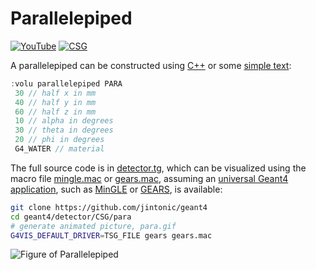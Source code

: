 # Parallelepiped

[![YouTube](https://img.shields.io/badge/You-Tube-red?style=flat)](https://youtube.com/shorts/_DobCTLtypE)
[![CSG](https://img.shields.io/badge/CSG-Solids-blue?style=flat)](..)

A parallelepiped can be constructed using [C++][] or some [simple text](../..):

```cpp
:volu parallelepiped PARA
 30 // half x in mm
 40 // half y in mm
 60 // half z in mm
 10 // alpha in degrees
 30 // theta in degrees
 20 // phi in degrees
 G4_WATER // material
```

The full source code is in [detector.tg][], which can be visualized using the macro file [mingle.mac][] or [gears.mac][], assuming an [universal Geant4 application][], such as [MinGLE][] or [GEARS][], is available:

```sh
git clone https://github.com/jintonic/geant4
cd geant4/detector/CSG/para
# generate animated picture, para.gif
G4VIS_DEFAULT_DRIVER=TSG_FILE gears gears.mac
```

![Figure of Parallelepiped](https://geant4-userdoc.web.cern.ch/UsersGuides/ForApplicationDeveloper/html/_images/aPara.jpg)

[C++]: https://geant4-userdoc.web.cern.ch/UsersGuides/ForApplicationDeveloper/html/Detector/Geometry/geomSolids.html#constructed-solid-geometry-csg-solids
[detector.tg]: https://github.com/jintonic/geant4/blob/main/detector/CSG/parallelepiped/detector.tg
[mingle.mac]: https://github.com/jintonic/geant4/blob/main/detector/CSG/parallelepiped/mingle.mac
[gears.mac]: https://github.com/jintonic/geant4/blob/main/detector/CSG/parallelepiped/gears.mac
[universal Geant4 application]: https://youtu.be/3g9CkyBS31o
[MinGLE]: https://github.com/jintonic/mingle
[GEARS]: https://github.com/jintonic/gears
